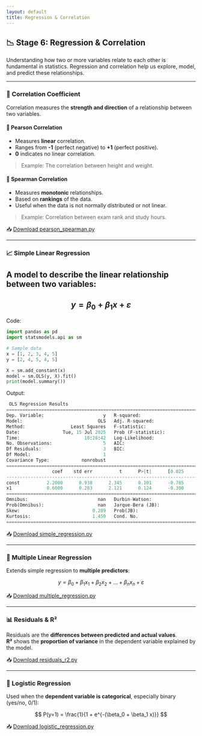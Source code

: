```yaml
---
layout: default
title: Regression & Correlation
---
```


## 📉 Stage 6: Regression & Correlation

Understanding how two or more variables relate to each other is fundamental in statistics. Regression and correlation help us explore, model, and predict these relationships.

---

### 📌 Correlation Coefficient

Correlation measures the **strength and direction** of a relationship between two variables.

#### 🔹 Pearson Correlation
- Measures **linear** correlation.
- Ranges from **-1** (perfect negative) to **+1** (perfect positive).
- **0** indicates no linear correlation.

> Example: The correlation between height and weight.

#### 🔹 Spearman Correlation
- Measures **monotonic** relationships.
- Based on **rankings** of the data.
- Useful when the data is not normally distributed or not linear.

> Example: Correlation between exam rank and study hours.

📥 [Download pearson_spearman.py](python/regression/pearson_spearman.py)

---

### 📈 Simple Linear Regression

A model to describe the **linear relationship** between two variables:
---
$$
y = \beta_0 + \beta_1 x + \varepsilon
$$
---

Code:

```python
import pandas as pd
import statsmodels.api as sm

# Sample data
x = [1, 2, 3, 4, 5]
y = [2, 4, 5, 4, 5]

X = sm.add_constant(x)
model = sm.OLS(y, X).fit()
print(model.summary())
```

Output:

```python
 OLS Regression Results
==============================================================================
Dep. Variable:                      y   R-squared:                       0.600
Model:                            OLS   Adj. R-squared:                  0.467
Method:                 Least Squares   F-statistic:                     4.500
Date:                Tue, 15 Jul 2025   Prob (F-statistic):              0.124
Time:                        18:28:42   Log-Likelihood:                -5.2598
No. Observations:                   5   AIC:                             14.52
Df Residuals:                       3   BIC:                             13.74
Df Model:                           1
Covariance Type:            nonrobust
==============================================================================
                 coef    std err          t      P>|t|      [0.025      0.975]
------------------------------------------------------------------------------
const          2.2000      0.938      2.345      0.101      -0.785       5.185
x1             0.6000      0.283      2.121      0.124      -0.300       1.500
==============================================================================
Omnibus:                          nan   Durbin-Watson:                   2.017
Prob(Omnibus):                    nan   Jarque-Bera (JB):                0.570
Skew:                           0.289   Prob(JB):                        0.752
Kurtosis:                       1.450   Cond. No.                         8.37
==============================================================================

```

📥 [Download simple_regression.py](python/regression/simple_regression.py)

---

### 🧮 Multiple Linear Regression

Extends simple regression to **multiple predictors**:

$$
y = \beta_0 + \beta_1 x_1 + \beta_2 x_2 + ... + \beta_n x_n + \varepsilon
$$

📥 [Download multiple_regression.py](python/regression/multiple_regression.py)

---

### 📊 Residuals & R²

Residuals are the **differences between predicted and actual values**.  
**R²** shows the **proportion of variance** in the dependent variable explained by the model.

📥 [Download residuals_r2.py](python/regression/residuals_r2.py)

---

### 🔄 Logistic Regression

Used when the **dependent variable is categorical**, especially binary (yes/no, 0/1):

$$
P(y=1) = \frac{1}{1 + e^{-(\beta_0 + \beta_1 x)}}
$$

📥 [Download logistic_regression.py](python/regression/logistic_regression.py)
